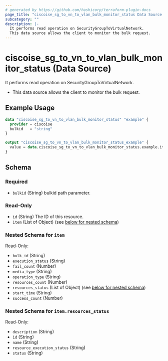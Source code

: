 ```yaml
---
# generated by https://github.com/hashicorp/terraform-plugin-docs
page_title: "ciscoise_sg_to_vn_to_vlan_bulk_monitor_status Data Source - terraform-provider-ciscoise"
subcategory: ""
description: |-
  It performs read operation on SecurityGroupToVirtualNetwork.
  This data source allows the client to monitor the bulk request.
---
```


# ciscoise_sg_to_vn_to_vlan_bulk_monitor_status (Data Source)

It performs read operation on SecurityGroupToVirtualNetwork.

- This data source allows the client to monitor the bulk request.

## Example Usage

```terraform
data "ciscoise_sg_to_vn_to_vlan_bulk_monitor_status" "example" {
  provider = ciscoise
  bulkid   = "string"
}

output "ciscoise_sg_to_vn_to_vlan_bulk_monitor_status_example" {
  value = data.ciscoise_sg_to_vn_to_vlan_bulk_monitor_status.example.item
}
```

<!-- schema generated by tfplugindocs -->
## Schema

### Required

- `bulkid` (String) bulkid path parameter.

### Read-Only

- `id` (String) The ID of this resource.
- `item` (List of Object) (see [below for nested schema](#nestedatt--item))

<a id="nestedatt--item"></a>
### Nested Schema for `item`

Read-Only:

- `bulk_id` (String)
- `execution_status` (String)
- `fail_count` (Number)
- `media_type` (String)
- `operation_type` (String)
- `resources_count` (Number)
- `resources_status` (List of Object) (see [below for nested schema](#nestedobjatt--item--resources_status))
- `start_time` (String)
- `success_count` (Number)

<a id="nestedobjatt--item--resources_status"></a>
### Nested Schema for `item.resources_status`

Read-Only:

- `description` (String)
- `id` (String)
- `name` (String)
- `resource_execution_status` (String)
- `status` (String)


